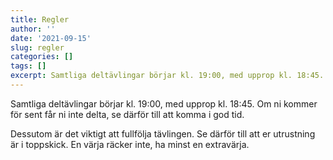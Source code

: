 ```yaml
---
title: Regler
author: ''
date: '2021-09-15'
slug: regler
categories: []
tags: []
excerpt: Samtliga deltävlingar börjar kl. 19:00, med upprop kl. 18:45. Om ni kommer för sent får ni inte delta, se därför till att komma i god tid. 
---
```


Samtliga deltävlingar börjar kl. 19:00, med upprop kl. 18:45. Om ni kommer för sent får ni inte delta, se därför till att komma i god tid. 

Dessutom är det viktigt att fullfölja tävlingen. Se därför till att er utrustning är i toppskick. En värja räcker inte, ha minst en extravärja.

